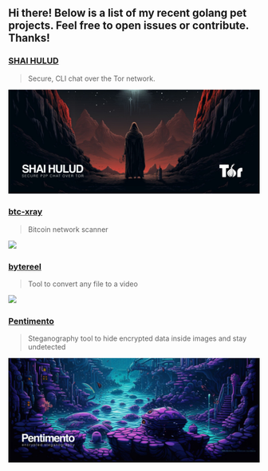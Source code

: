## Hi there! Below is a list of my recent golang pet projects. Feel free to open issues or contribute. Thanks!


### [SHAI HULUD](https://github.com/1F47E/go-shaihulud)

> Secure, CLI chat over the Tor network.

<img src="https://github.com/1F47E/go-shaihulud/raw/dev/assets/banner.jpg" width="600px">



### [btc-xray](https://github.com/1F47E/go-btc-xray/)

> Bitcoin network scanner

<img src="https://github.com/1F47E/go-btc-xray/raw/master/assets/banner.jpg" width="600px">



### [bytereel](https://github.com/1F47E/go-bytereel/)

> Tool to convert any file to a video

<img src="https://github.com/1F47E/go-bytereel/raw/master/assets/banner.png" width="600px">



### [Pentimento](https://github.com/1F47E/go-pentimento)

> Steganography tool to hide encrypted data inside images and stay undetected

<img src="https://raw.githubusercontent.com/1F47E/go-pentimento/master/assets/banner.jpg" width="600px">

